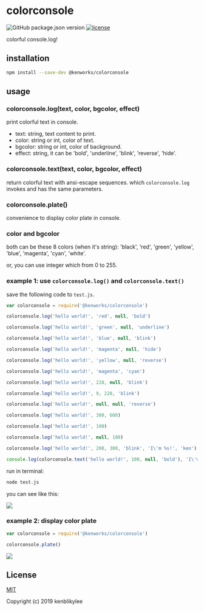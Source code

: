 # colorconsole

![GitHub package.json version](https://img.shields.io/github/package-json/v/kenblikylee/colorconsole)
[![license](https://img.shields.io/github/license/kenblikylee/colorconsole)](https://github.com/kenblikylee/colorconsole/blob/master/LICENSE)

colorful console.log!

## installation

``` sh
npm install --save-dev @kenworks/colorconsole
```

## usage

### colorconsole.log(text, color, bgcolor, effect)

print colorful text in console.

- text: string, text content to print.
- color: string or int, color of text.
- bgcolor: string or int, color of background.
- effect: string, it can be 'bold', 'underline', 'blink', 'reverse', 'hide'.

### colorconsole.text(text, color, bgcolor, effect)

return colorful text with ansi-escape sequences. which `colorconsole.log` invokes and has the same parameters.

### colorconsole.plate()

convenience to display color plate in console.

### color and bgcolor

both can be these 8 colors (when it's string): 'black', 'red', 'green', 'yellow', 'blue', 'magenta', 'cyan', 'white'. 

or, you can use integer which from 0 to 255.

### example 1: use `colorconsole.log()` and `colorconsole.text()`

save the following code to `test.js`.

``` js
var colorconsole = require('@kenworks/colorconsole')

colorconsole.log('hello world!', 'red', null, 'bold')

colorconsole.log('hello world!', 'green', null, 'underline')

colorconsole.log('hello world!', 'blue', null, 'blink')

colorconsole.log('hello world!', 'magenta', null, 'hide')

colorconsole.log('hello world!', 'yellow', null, 'reverse')

colorconsole.log('hello world!', 'magenta', 'cyan')

colorconsole.log('hello world!', 228, null, 'blink')

colorconsole.log('hello world!', 9, 228, 'blink')

colorconsole.log('hello world!', null, null, 'reverse')

colorconsole.log('hello world!', 300, 600)

colorconsole.log('hello world!', 100)

colorconsole.log('hello world!', null, 100)

colorconsole.log('hello world!', 200, 300, 'blink', 'I\'m %s!', 'ken')

console.log(colorconsole.text('hello world!', 100, null, 'bold'), 'I\'m ken!')
```

run in terminal:

``` sh
node test.js
```

you can see like this:

![](http://cdn.kenblog.top/colorconsole_log.gif)

### example 2: display color plate

``` js
var colorconsole = require('@kenworks/colorconsole')

colorconsole.plate()
```

![](http://cdn.kenblog.top/colorconsole_plate.png)

## License

[MIT](http://opensource.org/licenses/MIT)

Copyright (c) 2019 kenblikylee
